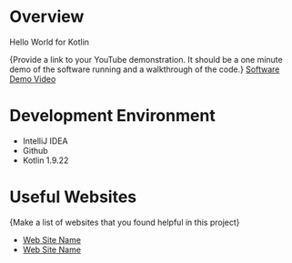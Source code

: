 # Overview

Hello World for Kotlin

{Provide a link to your YouTube demonstration.  It should be a one minute demo of the software running and a walkthrough of the code.}
[Software Demo Video](http://youtube.link.goes.here)

# Development Environment

- IntelliJ IDEA
- Github
- Kotlin 1.9.22

# Useful Websites

{Make a list of websites that you found helpful in this project}
* [Web Site Name](http://url.link.goes.here)
* [Web Site Name](http://url.link.goes.here)
